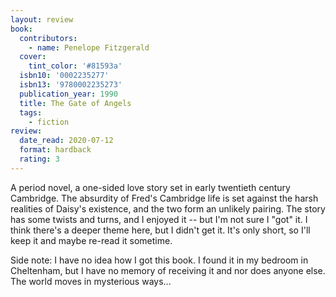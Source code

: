 ```yaml
---
layout: review
book:
  contributors:
    - name: Penelope Fitzgerald
  cover:
    tint_color: '#81593a'
  isbn10: '0002235277'
  isbn13: '9780002235273'
  publication_year: 1990
  title: The Gate of Angels
  tags:
    - fiction
review:
  date_read: 2020-07-12
  format: hardback
  rating: 3
---
```


A period novel, a one-sided love story set in early twentieth century Cambridge.
The absurdity of Fred's Cambridge life is set against the harsh realities of Daisy's existence, and the two form an unlikely pairing.
The story has some twists and turns, and I enjoyed it -- but I'm not sure I "got" it.
I think there's a deeper theme here, but I didn't get it.
It's only short, so I'll keep it and maybe re-read it sometime.

Side note: I have no idea how I got this book.
I found it in my bedroom in Cheltenham, but I have no memory of receiving it and nor does anyone else.
The world moves in mysterious ways...

